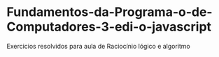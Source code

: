# Fundamentos-da-Programa-o-de-Computadores-3-edi-o-javascript
Exercicios resolvidos para aula de Raciocínio lógico e algoritmo
